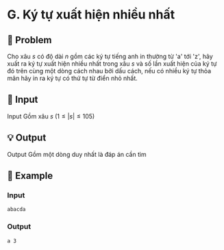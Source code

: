 # G. Ký tự xuất hiện nhiều nhất

## 📖 Problem

Cho xâu
$s$
có độ dài
$n$
gồm các ký tự tiếng anh in thường từ 'a' tới 'z', hãy xuất ra ký tự xuất hiện nhiều nhất trong xâu
$s$
và số lần xuất hiện của ký tự đó trên cùng một dòng cách nhau bởi dấu cách, nếu có nhiều ký tự thỏa mãn hãy in ra ký tự có thứ tự từ điển nhỏ nhất.


## 🧩 Input

Input
Gồm xâu
$s$
$(1 ≤ |s| ≤ 105)$


## 💡 Output

Output
Gồm một dòng duy nhất là đáp án cần tìm


## 🧠 Example

### Input

```text
abacda
```

### Output

```text
a 3
```


